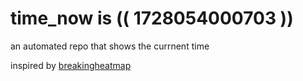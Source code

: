 # time_now is (( 1728054000703 ))

an automated repo that shows the currnent time

inspired by [breakingheatmap](https://github.com/breakingheatmap/breakingheatmap)